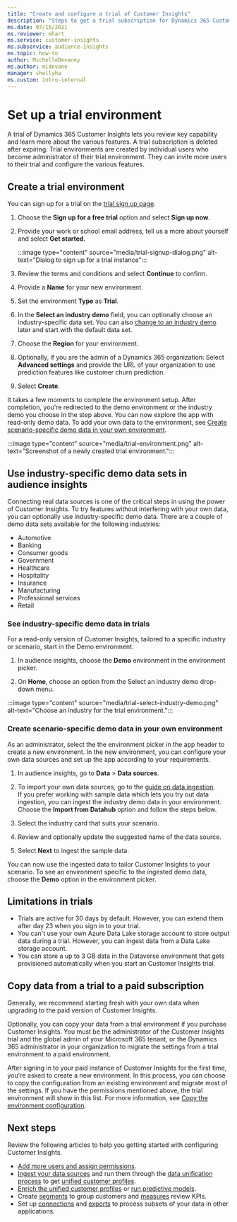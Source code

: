 ```yaml
---
title: "Create and configure a trial of Customer Insights"
description: "Steps to get a trial subscription for Dynamics 365 Customer Insights and configure it."
ms.date: 07/15/2021
ms.reviewer: mhart
ms.service: customer-insights
ms.subservice: audience-insights
ms.topic: how-to
author: MichelleDevaney
ms.author: midevane
manager: shellyha
ms.custom: intro-internal
---
```


# Set up a trial environment 

A trial of Dynamics 365 Customer Insights lets you review key capability and learn more about the various features. A trial subscription is deleted after expiring. Trial environments are created by individual users who become administrator of their trial environment. They can invite more users to their trial and configure the various features.

## Create a trial environment

You can sign up for a trial on the [trial sign up page](https://dynamics.microsoft.com/get-started/free-trial/?appname=customerinsights). 

1. Choose the **Sign up for a free trial** option and select **Sign up now**.

1. Provide your work or school email address, tell us a more about yourself and select **Get started**.

   :::image type="content" source="media/trial-signup-dialog.png" alt-text="Dialog to sign up for a trial instance":::

1. Review the terms and conditions and select **Continue** to confirm.

1. Provide a **Name** for your new environment. 

1. Set the environment **Type** as **Trial**.

1. In the **Select an industry demo** field, you can optionally choose an industry-specific data set. You can also [change to an industry demo](#use-industry-specific-demo-data-sets-in-audience-insights) later and start with the default data set.

1. Choose the **Region** for your environment.

1. Optionally, if you are the admin of a Dynamics 365 organization: Select **Advanced settings** and provide the URL of your organization to use prediction features like customer churn prediction. 

1. Select **Create**. 

It takes a few moments to complete the environment setup. After completion, you're redirected to the demo environment or the industry demo you choose in the step above. You can now explore the app with read-only demo data. To add your own data to the environment, see [Create scenario-specific demo data in your own environment](#create-scenario-specific-demo-data-in-your-own-environment).

:::image type="content" source="media/trial-environment.png" alt-text="Screenshot of a newly created trial environment.":::

## Use industry-specific demo data sets in audience insights

Connecting real data sources is one of the critical steps in using the power of Customer Insights. To try features without interfering with your own data, you can optionally use industry-specific demo data. There are a couple of demo data sets available for the following industries: 

-	Automotive
-	Banking
-	Consumer goods
-	Government
-	Healthcare
-	Hospitality
-	Insurance
-	Manufacturing
-	Professional services
-	Retail

### See industry-specific demo data in trials

For a read-only version of Customer Insights, tailored to a specific industry or scenario, start in the Demo environment. 
 
1.	In audience insights, choose the **Demo** environment in the environment picker.

2.	On **Home**, choose an option from the Select an industry demo drop-down menu.

:::image type="content" source="media/trial-select-industry-demo.png" alt-text="Choose an industry for the trial environment.":::

### Create scenario-specific demo data in your own environment

As an administrator, select the the environment picker in the app header to create a new environment. In the new environment, you can configure your own data sources and set up the app according to your requirements. 

1.	In audience insights, go to **Data** > **Data sources**.

2.	To import your own data sources, go to the [guide on data ingestion](data-sources.md).     
   If you prefer working with sample data which lets you try out data ingestion, you can ingest the industry demo data in your environment. Choose the **Import from Datahub** option and follow the steps below.

3.	Select the industry card that suits your scenario. 

4.	Review and optionally update the suggested name of the data source. 

5.	Select **Next** to ingest the sample data. 

You can now use the ingested data to tailor Customer Insights to your scenario. To see an environment specific to the ingested demo data, choose the **<Industry> Demo** option in the environment picker.

## Limitations in trials

- Trials are active for 30 days by default. However, you can extend them after day 23 when you sign in to your trial.
- You can't use your own Azure Data Lake storage account to store output data during a trial. However, you can ingest data from a Data Lake storage account.
- You can store a up to 3 GB data in the Dataverse environment that gets provisioned automatically when you start an Customer Insights trial.

## Copy data from a trial to a paid subscription

Generally, we recommend starting fresh with your own data when upgrading to the paid version of Customer Insights. 

Optionally, you can copy your data from a trial environment if you purchase Customer Insights. You must be the administrator of the Customer Insights trial and the global admin of your Microsoft 365 tenant, or the Dynamics 365 administrator in your organization to migrate the settings from a trial environment to a paid environment. 

After signing in to your paid instance of Customer Insights for the first time, you're asked to create a new environment. In this process, you can choose to copy the configuration from an existing environment and migrate most of the settings. If you have the permissions mentioned above, the trial environment will show in this list. For more information, see [Copy the environment configuration](manage-environments.md#copy-the-environment-configuration).

## Next steps

Review the following articles to help you getting started with configuring Customer Insights. 

- [Add more users and assign permissions](permissions.md).
- [Ingest your data sources](data-sources.md) and run them through the [data unification process](data-unification.md) to get [unified customer profiles](customer-profiles.md).
- [Enrich the unified customer profiles](enrichment-hub.md) or [run predictive models](predictions-overview.md).
- Create [segments](segments.md) to group customers and [measures](measures.md) review KPIs.
- Set up [connections](connections.md) and [exports](export-destinations.md) to process subsets of your data in other applications.